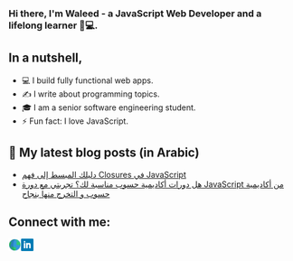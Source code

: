 ### Hi there, I'm Waleed - a JavaScript Web Developer and a lifelong learner 🎯💻.

## In a nutshell,

- 💻 I build fully functional web apps.
- ✍ I write about programming topics.
- 🎓 I am a senior software engineering student.
- ⚡ Fun fact: I love JavaScript.

## 📘 My latest blog posts (in Arabic)

- [دليلك المبسط إلى فهم Closures في JavaScript](https://3alam.pro/waleed-alfaifi/articles/javascript-closures)
- [هل دورات أكاديمية حسوب مناسبة لك؟ تجربتي مع دورة JavaScript من أكاديمية حسوب و التخرج منها بنجاح](https://io.hsoub.com/webdev/109414-%D9%87%D9%84-%D8%AF%D9%88%D8%B1%D8%A7%D8%AA-%D8%A3%D9%83%D8%A7%D8%AF%D9%8A%D9%85%D9%8A%D8%A9-%D8%AD%D8%B3%D9%88%D8%A8-%D9%85%D9%86%D8%A7%D8%B3%D8%A8%D8%A9-%D9%84%D9%83-%D8%AA%D8%AC%D8%B1%D8%A8%D8%AA%D9%8A-%D9%85%D8%B9-%D8%AF%D9%88%D8%B1%D8%A9-javascript-%D9%85%D9%86-%D8%A3%D9%83%D8%A7%D8%AF%D9%8A%D9%85%D9%8A%D8%A9-%D8%AD%D8%B3%D9%88%D8%A8-%D9%88-%D8%A7%D9%84%D8%AA%D8%AE%D8%B1%D8%AC-%D9%85%D9%86%D9%87%D8%A7-%D8%A8%D9%86%D8%AC%D8%A7%D8%AD)

## Connect with me:

[<img width="22" align="left" src="https://github.com/waleed-alfaifi/waleed-alfaifi/raw/master/icons/globe.svg" alt="Personal Website" />][website]
[<img width="22" align="left" src="https://github.com/waleed-alfaifi/waleed-alfaifi/raw/master/icons/linkedin.svg" alt="LinkedIn" />][linkedin]

<br />

<!-- Definitions -->

[website]: https://waleedalfaifi.com
[linkedin]: https://linkedin.com/in/waleed-alfaifi
